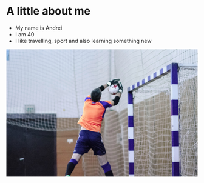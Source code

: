 # A little about me

- My name is Andrei
- I am 40
- I like travelling, sport and also learning something new


![](mysport.jpg)